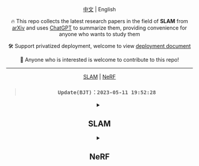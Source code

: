 <div align="center">

[中文](./README_ZH.md) | English

🔥 This repo collects the latest research papers in the field of **SLAM** from [arXiv](https://arxiv.org/) and uses [ChatGPT](https://chat.openai.com) to summarize them, providing convenience for anyone who wants to study them

🛠️ Support privatized deployment, welcome to view [deployment document](./DEPLOY.md#deploy)

🤗 Anyone who is interested is welcome to contribute to this repo! 

---

[SLAM](#SLAM) | [NeRF](#NeRF)

> ### `Update(BJT)：2023-05-11 19:52:28`

<details><summary>

## **SLAM**

</summary>

| Publish Date | Title | Summary |
|:-:|:-:|:-:|

</details>
<details><summary>

## **NeRF**

</summary>

| Publish Date | Title | Summary |
|:-:|:-:|:-:|

</details>
</div>